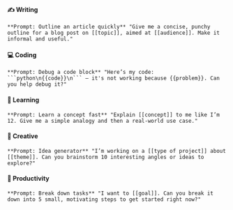 #### ✍️ Writing


`**Prompt: Outline an article quickly** "Give me a concise, punchy outline for a blog post on [[topic]], aimed at [[audience]]. Make it informal and useful."`

#### 💻 Coding


`**Prompt: Debug a code block** "Here’s my code: ```python\n{{code}}\n``` — it's not working because {{problem}}. Can you help debug it?"`

#### 🧠 Learning

`**Prompt: Learn a concept fast** "Explain [[concept]] to me like I’m 12. Give me a simple analogy and then a real-world use case."`

#### 🎨 Creative

`**Prompt: Idea generator** "I’m working on a [[type of project]] about [[theme]]. Can you brainstorm 10 interesting angles or ideas to explore?"`

#### 🚀 Productivity


`**Prompt: Break down tasks** "I want to [[goal]]. Can you break it down into 5 small, motivating steps to get started right now?"`